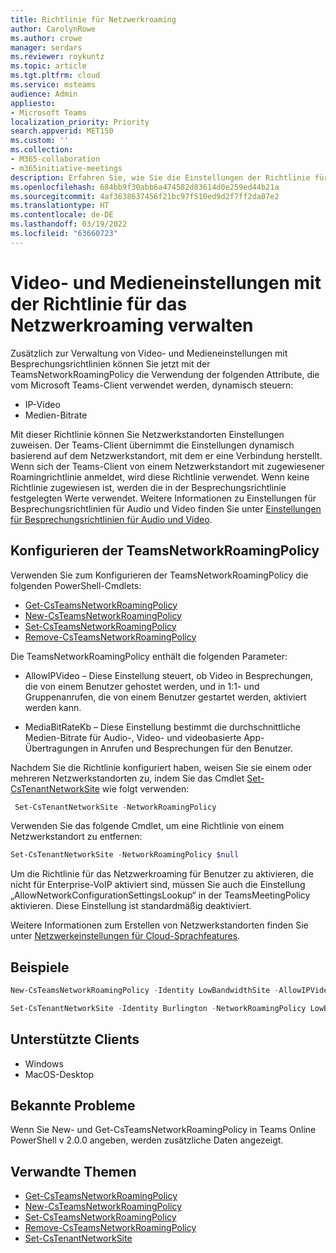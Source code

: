```yaml
---
title: Richtlinie für Netzwerkroaming
author: CarolynRowe
ms.author: crowe
manager: serdars
ms.reviewer: roykuntz
ms.topic: article
ms.tgt.pltfrm: cloud
ms.service: msteams
audience: Admin
appliesto:
- Microsoft Teams
localization_priority: Priority
search.appverid: MET150
ms.custom: ''
ms.collection:
- M365-collaboration
- m365initiative-meetings
description: Erfahren Sie, wie Sie die Einstellungen der Richtlinie für das Teams-Netzwerkroaming verwalten.
ms.openlocfilehash: 684bb9f30abb6a474582d83614d0e259ed44b21a
ms.sourcegitcommit: 4af3638637456f21bc97f510ed9d2f7ff2da07e2
ms.translationtype: HT
ms.contentlocale: de-DE
ms.lasthandoff: 03/19/2022
ms.locfileid: "63660723"
---
```

# <a name="manage-video-and-media-settings-with-the-network-roaming-policy"></a>Video- und Medieneinstellungen mit der Richtlinie für das Netzwerkroaming verwalten

Zusätzlich zur Verwaltung von Video- und Medieneinstellungen mit Besprechungsrichtlinien können Sie jetzt mit der TeamsNetworkRoamingPolicy die Verwendung der folgenden Attribute, die vom Microsoft Teams-Client verwendet werden, dynamisch steuern: 

- IP-Video
- Medien-Bitrate

Mit dieser Richtlinie können Sie Netzwerkstandorten Einstellungen zuweisen. Der Teams-Client übernimmt die Einstellungen dynamisch basierend auf dem Netzwerkstandort, mit dem er eine Verbindung herstellt. Wenn sich der Teams-Client von einem Netzwerkstandort mit zugewiesener Roamingrichtlinie anmeldet, wird diese Richtlinie verwendet. Wenn keine Richtlinie zugewiesen ist, werden die in der Besprechungsrichtlinie festgelegten Werte verwendet. Weitere Informationen zu Einstellungen für Besprechungsrichtlinien für Audio und Video finden Sie unter [Einstellungen für Besprechungsrichtlinien für Audio und Video](meeting-policies-audio-and-video.md).

## <a name="configure-the-teamsnetworkroamingpolicy"></a>Konfigurieren der TeamsNetworkRoamingPolicy

Verwenden Sie zum Konfigurieren der TeamsNetworkRoamingPolicy die folgenden PowerShell-Cmdlets:

- [Get-CsTeamsNetworkRoamingPolicy](/powershell/module/skype/get-csteamsnetworkroamingpolicy)
- [New-CsTeamsNetworkRoamingPolicy](/powershell/module/skype/new-csteamsnetworkroamingpolicy)
- [Set-CsTeamsNetworkRoamingPolicy](/powershell/module/skype/set-csteamsnetworkroamingpolicy)
- [Remove-CsTeamsNetworkRoamingPolicy](/powershell/module/skype/remove-csteamsnetworkroamingpolicy)

Die TeamsNetworkRoamingPolicy enthält die folgenden Parameter:

- AllowIPVideo – Diese Einstellung steuert, ob Video in Besprechungen, die von einem Benutzer gehostet werden, und in 1:1- und Gruppenanrufen, die von einem Benutzer gestartet werden, aktiviert werden kann.

- MediaBitRateKb – Diese Einstellung bestimmt die durchschnittliche Medien-Bitrate für Audio-, Video- und videobasierte App-Übertragungen in Anrufen und Besprechungen für den Benutzer.

Nachdem Sie die Richtlinie konfiguriert haben, weisen Sie sie einem oder mehreren Netzwerkstandorten zu, indem Sie das Cmdlet [Set-CsTenantNetworkSite](/powershell/module/skype/set-cstenantnetworksite) wie folgt verwenden:

```PowerShell
 Set-CsTenantNetworkSite -NetworkRoamingPolicy
 ``` 
 
 Verwenden Sie das folgende Cmdlet, um eine Richtlinie von einem Netzwerkstandort zu entfernen:
 
 ```PowerShell
 Set-CsTenantNetworkSite -NetworkRoamingPolicy $null
 ```

Um die Richtlinie für das Netzwerkroaming für Benutzer zu aktivieren, die nicht für Enterprise-VoIP aktiviert sind, müssen Sie auch die Einstellung „AllowNetworkConfigurationSettingsLookup“ in der TeamsMeetingPolicy aktivieren. Diese Einstellung ist standardmäßig deaktiviert.

Weitere Informationen zum Erstellen von Netzwerkstandorten finden Sie unter [Netzwerkeinstellungen für Cloud-Sprachfeatures](cloud-voice-network-settings.md). 

## <a name="examples"></a>Beispiele

```PowerShell
New-CsTeamsNetworkRoamingPolicy -Identity LowBandwidthSite -AllowIPVideo $false -MediaBitRateKb 1000
```

```PowerShell
Set-CsTenantNetworkSite -Identity Burlington -NetworkRoamingPolicy LowBandwidthSite
```

## <a name="supported-clients"></a>Unterstützte Clients

- Windows 
- MacOS-Desktop

## <a name="known-issues"></a>Bekannte Probleme

Wenn Sie New- und Get-CsTeamsNetworkRoamingPolicy in Teams Online PowerShell v 2.0.0 angeben, werden zusätzliche Daten angezeigt.


## <a name="related-topics"></a>Verwandte Themen

- [Get-CsTeamsNetworkRoamingPolicy](/powershell/module/skype/get-csteamsnetworkroamingpolicy)
- [New-CsTeamsNetworkRoamingPolicy](/powershell/module/skype/new-csteamsnetworkroamingpolicy)
- [Set-CsTeamsNetworkRoamingPolicy](/powershell/module/skype/set-csteamsnetworkroamingpolicy)
- [Remove-CsTeamsNetworkRoamingPolicy](/powershell/module/skype/remove-csteamsnetworkroamingpolicy)
- [Set-CsTenantNetworkSite](/powershell/module/skype/set-cstenantnetworksite)
